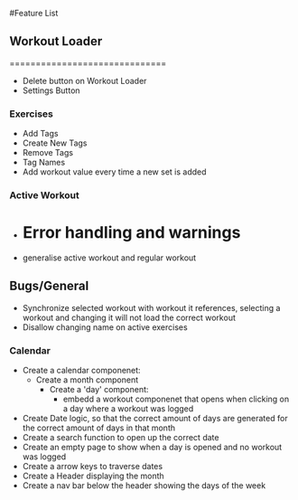 #Feature List

## Workout Loader

==============================

- Delete button on Workout Loader
- Settings Button

### Exercises

- Add Tags
- Create New Tags
- Remove Tags
- Tag Names
- Add workout value every time a new set is added

### Active Workout

- # Error handling and warnings
- generalise active workout and regular workout

## Bugs/General

- Synchronize selected workout with workout it references, selecting a workout and changing it will not load the correct workout
- Disallow changing name on active exercises

### Calendar

- Create a calendar componenet:
  - Create a month component
    - Create a 'day' component:
      - embedd a workout componenet that opens when clicking on a day where a workout was logged
- Create Date logic, so that the correct amount of days are generated for the correct amount of days in that month
- Create a search function to open up the correct date
- Create an empty page to show when a day is opened and no workout was logged
- Create a arrow keys to traverse dates
- Create a Header displaying the month
- Create a nav bar below the header showing the days of the week
